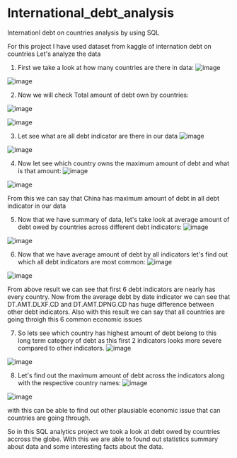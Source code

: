 # International_debt_analysis
Internationl debt on countries analysis by using SQL

For this project I have used dataset from kaggle of internation debt on countries
Let's analyze the data

1) First we take a look at how many countries are there in data:
![image](https://github.com/Shubham17-arch/International_debt_analysis/assets/63954721/0621d865-6e53-4aef-aef6-e9b0d952ddff)

![image](https://github.com/Shubham17-arch/International_debt_analysis/assets/63954721/0167a44f-78ae-4492-ab25-66c9090e8221)

2) Now we will check Total amount of debt own by countries:

![image](https://github.com/Shubham17-arch/International_debt_analysis/assets/63954721/f4866e45-254e-4afe-aead-e7977b54cbe6)

![image](https://github.com/Shubham17-arch/International_debt_analysis/assets/63954721/417eb4b3-e384-40f7-8a44-fd0cb0f42871)

3) Let see what are all debt indicator are there in our data
![image](https://github.com/Shubham17-arch/International_debt_analysis/assets/63954721/9ba0e611-e375-4524-b06c-9f09a7cbf1e1)

![image](https://github.com/Shubham17-arch/International_debt_analysis/assets/63954721/eef488c9-b266-41c1-9d62-d3d757c6d7c6)

4) Now let see which country owns the maximum amount of debt and what is that amount:
![image](https://github.com/Shubham17-arch/International_debt_analysis/assets/63954721/e967697f-c2f7-4b41-abc0-2b7a5a4345bb)

![image](https://github.com/Shubham17-arch/International_debt_analysis/assets/63954721/5852ff74-3c82-47f3-a1fd-e0d294837712)

From this we can say that China has maximum amount of debt in all debt indicator in our data

5) Now that we have summary of data, let's take look at average amount of debt owed by countries across different debt indicators:
![image](https://github.com/Shubham17-arch/International_debt_analysis/assets/63954721/4bfa6a11-882f-43d8-93a5-43f1e4c47d0f)

![image](https://github.com/Shubham17-arch/International_debt_analysis/assets/63954721/1bde433c-2a4c-4bfe-a301-ee752f7ed44e)

6) Now that we have average amount of debt by all indicators let's find out which all debt indicators are most common:
![image](https://github.com/Shubham17-arch/International_debt_analysis/assets/63954721/bca2d22b-bc2b-4a1d-a347-977b0e932f74)

![image](https://github.com/Shubham17-arch/International_debt_analysis/assets/63954721/034701e9-625d-48e8-904e-4203f4ea5f2e)

From above result we can see that first 6 debt indicators are nearly has every country. Now from the average debt by date indicator we can see that DT.AMT.DLXF.CD
and DT.AMT.DPNG.CD has huge difference between other debt indicators. Also with this result we can say that all countries are going throigh this 6 common economic issues

7) So lets see which country has highest amount of debt  belong to this long term category of debt as this first 2 indicators looks more severe compared to other indicators.
![image](https://github.com/Shubham17-arch/International_debt_analysis/assets/63954721/0fed610b-02a8-4399-b6a4-d9fd4b85a9cf)

![image](https://github.com/Shubham17-arch/International_debt_analysis/assets/63954721/c4f91be9-f9bd-4cd5-a24f-1031130ffdfd)

8) Let's find out the maximum amount of debt across the indicators along with the respective country names:
![image](https://github.com/Shubham17-arch/International_debt_analysis/assets/63954721/3ee6fd31-ee9f-4f68-b88d-1c6d56897b81)

![image](https://github.com/Shubham17-arch/International_debt_analysis/assets/63954721/654ee627-1323-4248-9228-4de66ac6586e)

with this can be able to find out other plausiable economic issue that can countries are going through.

So in this SQL analytics project we took a look at debt owed by countries accross the globe. With this we are able to found out statistics summary about data and some interesting facts about the data.


